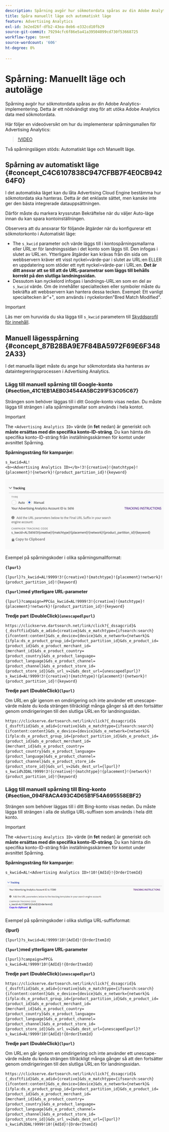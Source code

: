 ```yaml
---
description: Spårning avgör hur sökmotordata spåras av din Adobe Analytics-implementering. Detta är ett nödvändigt steg för att utöka Adobe Analytics data med sökmotordata.
title: Spåra manuellt läge och automatiskt läge
feature: Advertising Analytics
exl-id: 3e2ed26f-dfb2-43ea-8eb6-e332cd10fb29
source-git-commit: 79294cfc6f86e5a41a39504099cd730f53668725
workflow-type: tm+mt
source-wordcount: '606'
ht-degree: 0%

---
```


# Spårning: Manuellt läge och autoläge

Spårning avgör hur sökmotordata spåras av din Adobe Analytics-implementering. Detta är ett nödvändigt steg för att utöka Adobe Analytics data med sökmotordata.

Här följer en videoöversikt om hur du implementerar spårningsmallen för Advertising Analytics:

>[!VIDEO](https://video.tv.adobe.com/v/23120/?quality=12)

Två spårningslägen stöds: Automatiskt läge och Manuellt läge.

## Spårning av automatiskt läge {#concept_C4C6107838C947CFBB7F4E0CB94264F0}

I det automatiska läget kan du låta Advertising Cloud Engine bestämma hur sökmotordata ska hanteras. Detta är det enklaste sättet, men kanske inte ger den bästa integrerade datauppsättningen.

Därför måste du markera kryssrutan Bekräftelse när du väljer Auto-läge innan du kan spara kontoinställningen.

Observera att du ansvarar för följande åtgärder när du konfigurerar ett sökmotorkonto i Automatiskt läge:

* The `s_kwcid` parameter och värde läggs till i kontospårningsmallarna eller URL:er för landningssidan i det konto som läggs till. Den infogas i slutet av URL:en. Ytterligare åtgärder kan krävas från din sida om webbservern kräver ett visst nyckel=värde-par i slutet av URL:en ELLER en uppdatering som stöder ett nytt nyckel=värde-par i URL:en. **Det är ditt ansvar att se till att de URL-parametrar som läggs till behålls korrekt på den slutliga landningssidan.**
* Dessutom kan nyckelord infogas i landnings-URL:en som en del av `s_kwcid` värde. Om de innehåller specialtecken eller symboler måste du bekräfta att webbservern kan hantera dessa tecken. Exempel: Ett vanligt specialtecken är&quot;+&quot;, som används i nyckelorden&quot;Bred Match Modified&quot;.

>[!IMPORTANT]
>
>Läs mer om huruvida du ska lägga till `s_kwcid` parametern till [Skyddsprofil för innehåll](https://experienceleague.adobe.com/docs/id-service/using/reference/csp.html).

## Manuell lägesspårning {#concept_87B28BA9E7F84BA5972F69E6F3482A33}

I det manuella läget måste du ange hur sökmotordata ska hanteras av dataintegreringsprocessen i Advertising Analytics.

### Lägg till manuell spårning till Google-konto {#section_41C1EB1AEB034544A5BC291F53C05C67}

Strängen som behöver läggas till i ditt Google-konto visas nedan. Du måste lägga till strängen i alla spårningsmallar som används i hela kontot.

>[!IMPORTANT]
>
>The `<Advertising Analytics ID>` värde (in **fet** nedan) är generiskt och **måste ersättas med din specifika konto-ID-sträng**. Du kan hämta din specifika konto-ID-sträng från inställningsskärmen för kontot under avsnittet Spårning.

**Spårningssträng för kampanjer:**

```
s_kwcid=AL! 
<b><Advertising Analytics ID></b>!3!{creative}!{matchtype}!{placement}!{network}!{product_partition_id}!{keyword}
```

![](assets/Google.png)

Exempel på spårningskoder i olika spårningsmallformat:

**`{lpurl}`**

```
{lpurl}?s_kwcid=AL!9999!3!{creative}!{matchtype}!{placement}!network}!{product_partition_id}!{keyword}
```

**`{lpurl}`med ytterligare URL-parameter**

```
{lpurl}?campaign=PPC&s_kwcid=AL!9999!3!{creative}!{matchtype}!{placement}!network}!{product_partition_id}!{keyword}
```

**Tredje part (DoubleClick)`{unescapedlpurl}`**

```
https://clickserve.dartsearch.net/link/click?{_dssagcrid}&{_dssftfiid}&ds_e_adid={creative}&ds_e_matchtype={ifsearch:search}{ifcontent:content}&ds_e_device={device}&ds_e_network={network}&{ifpla:ds_e_product_group_id={product_partition_id}&ds_e_product_id={product_id}&ds_e_product_merchant_id={merchant_id}&ds_e_product_country={product_country}&ds_e_product_language={product_language}&ds_e_product_channel={product_channel}&ds_e_product_store_id={product_store_id}}&ds_url_v=2&ds_dest_url={unescapedlpurl}?s_kwcid=AL!9999!3!{creative}!{matchtype}!{placement}!{network}!{product_partition_id}!{keyword}
```

**Tredje part (DoubleClick)`{lpurl}`**

Om URL:en går igenom en omdirigering och inte använder ett unescape-värde måste du koda strängen tillräckligt många gånger så att den fortsätter genom omdirigeringen till den slutliga URL:en för landningssidan.

```
https://clickserve.dartsearch.net/link/click?{_dssagcrid}&{_dssftfiid}&ds_e_adid={creative}&ds_e_matchtype={ifsearch:search}{ifcontent:content}&ds_e_device={device}&ds_e_network={network}&{ifpla:ds_e_product_group_id={product_partition_id}&ds_e_product_id={product_id}&ds_e_product_merchant_id={merchant_id}&ds_e_product_country={product_country}&ds_e_product_language={product_language}&ds_e_product_channel={product_channel}&ds_e_product_store_id={product_store_id}}&ds_url_v=2&ds_dest_url={lpurl}?s_kwcid%3DAL!9999!3!{creative}!{matchtype}!{placement}!{network}!{product_partition_id}!{keyword}
```

### Lägg till manuell spårning till Bing-konto {#section_094F8ACA493C4D65B1F54A695558EBF2}

Strängen som behöver läggas till i ditt Bing-konto visas nedan. Du måste lägga till strängen i alla de slutliga URL-suffixen som används i hela ditt konto.

>[!IMPORTANT]
>
>The `<Advertising Analytics ID>` värde (in **fet** nedan) är generiskt och **måste ersättas med din specifika konto-ID-sträng**. Du kan hämta din specifika konto-ID-sträng från inställningsskärmen för kontot under avsnittet Spårning.

**Spårningssträng för kampanjer:**

```
s_kwcid=AL!<Advertising Analytics ID>!10!{AdId}!{OrderItemId} 
```

![](assets/Bing.png)

Exempel på spårningskoder i olika slutliga URL-suffixformat:

**{lpurl}**

```
{lpurl}?s_kwcid=AL!9999!10!{AdId}!{OrderItemId}
```

**`{lpurl}`med ytterligare URL-parameter**

```
{lpurl}?campaign=PPC&
s_kwcid=AL!9999!10!{AdId}!{OrderItemId}
```

**Tredje part (DoubleClick)`{unescapedlpurl}`**

```
https://clickserve.dartsearch.net/link/click?{_dssagcrid}&{_dssftfiid}&ds_e_adid={creative}&ds_e_matchtype={ifsearch:search}{ifcontent:content}&ds_e_device={device}&ds_e_network={network}&{ifpla:ds_e_product_group_id={product_partition_id}&ds_e_product_id={product_id}&ds_e_product_merchant_id={merchant_id}&ds_e_product_country={product_country}&ds_e_product_language={product_language}&ds_e_product_channel={product_channel}&ds_e_product_store_id={product_store_id}}&ds_url_v=2&ds_dest_url={unescapedlpurl}?s_kwcid=AL!9999!10!{AdId}!{OrderItemId}
```

**Tredje part (DoubleClick)`{lpurl}`**

Om URL:en går igenom en omdirigering och inte använder ett unescape-värde måste du koda strängen tillräckligt många gånger så att den fortsätter genom omdirigeringen till den slutliga URL:en för landningssidan.

```
https://clickserve.dartsearch.net/link/click?{_dssagcrid}&{_dssftfiid}&ds_e_adid={creative}&ds_e_matchtype={ifsearch:search}{ifcontent:content}&ds_e_device={device}&ds_e_network={network}&{ifpla:ds_e_product_group_id={product_partition_id}&ds_e_product_id={product_id}&ds_e_product_merchant_id={merchant_id}&ds_e_product_country={product_country}&ds_e_product_language={product_language}&ds_e_product_channel={product_channel}&ds_e_product_store_id={product_store_id}}&ds_url_v=2&ds_dest_url={lpurl}?s_kwcid%3DAL!9999!10!{AdId}!{OrderItemId}
```

